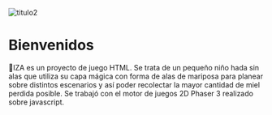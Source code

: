 ![titulo2](https://user-images.githubusercontent.com/63680674/204165083-f1cdd0a4-594b-4feb-94f1-22b54ca5173d.png)

 # Bienvenidos 

🦋IZA es un proyecto de juego HTML. Se trata de un pequeño niño hada sin alas que utiliza su capa mágica con forma de alas de mariposa para planear sobre distintos escenarios y así poder recolectar la mayor cantidad de miel perdida posible.
Se trabajó con el motor de juegos 2D Phaser 3 realizado sobre javascript.

